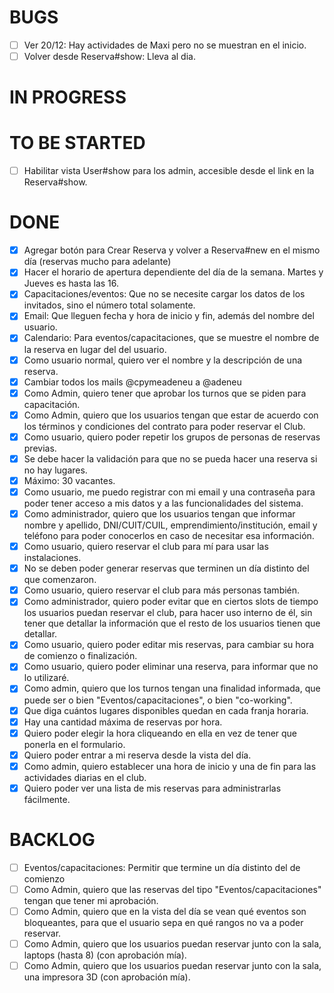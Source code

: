 # BUGS

- [ ] Ver 20/12: Hay actividades de Maxi pero no se muestran en el inicio.
- [ ] Volver desde Reserva#show: Lleva al dia.

# IN PROGRESS

# TO BE STARTED

- [ ] Habilitar vista User#show para los admin, accesible desde el link en la Reserva#show.

# DONE

- [x] Agregar botón para Crear Reserva y volver a Reserva#new en el mismo día (reservas mucho para adelante)
- [x] Hacer el horario de apertura dependiente del día de la semana. Martes y Jueves es hasta las 16.
- [x] Capacitaciones/eventos: Que no se necesite cargar los datos de los invitados, sino el número total solamente.
- [x] Email: Que lleguen fecha y hora de inicio y fin, además del nombre del usuario.
- [x] Calendario: Para eventos/capacitaciones, que se muestre el nombre de la reserva en lugar del del usuario.
- [x] Como usuario normal, quiero ver el nombre y la descripción de una reserva.
- [x] Cambiar todos los mails @cpymeadeneu a @adeneu
- [x] Como Admin, quiero tener que aprobar los turnos que se piden para capacitación.
- [x] Como Admin, quiero que los usuarios tengan que estar de acuerdo con los términos y condiciones del contrato para poder reservar el Club.
- [x] Como usuario, quiero poder repetir los grupos de personas de reservas previas.
- [x] Se debe hacer la validación para que no se pueda hacer una reserva si no hay lugares.
- [x] Máximo: 30 vacantes.
- [x] Como usuario, me puedo registrar con mi email y una contraseña para poder tener acceso a mis datos y a las funcionalidades del sistema.
- [x] Como administrador, quiero que los usuarios tengan que informar nombre y apellido, DNI/CUIT/CUIL, emprendimiento/institución, email y teléfono para poder conocerlos en caso de necesitar esa información.
- [x] Como usuario, quiero reservar el club para mí para usar las instalaciones.
- [x] No se deben poder generar reservas que terminen un día distinto del que comenzaron.
- [x] Como usuario, quiero reservar el club para más personas también.
- [x] Como administrador, quiero poder evitar que en ciertos slots de tiempo los usuarios puedan reservar el club, para hacer uso interno de él, sin tener que detallar la información que el resto de los usuarios tienen que detallar.
- [x] Como usuario, quiero poder editar mis reservas, para cambiar su hora de comienzo o finalización.
- [x] Como usuario, quiero poder eliminar una reserva, para informar que no lo utilizaré.
- [x] Como admin, quiero que los turnos tengan una finalidad informada, que puede ser o bien "Eventos/capacitaciones", o bien "co-working".
- [x] Que diga cuántos lugares disponibles quedan en cada franja horaria.
- [x] Hay una cantidad máxima de reservas por hora.
- [x] Quiero poder elegir la hora cliqueando en ella en vez de tener que ponerla en el formulario.
- [x] Quiero poder entrar a mi reserva desde la vista del día.
- [x] Como admin, quiero establecer una hora de inicio y una de fin para las actividades diarias en el club.
- [x] Quiero poder ver una lista de mis reservas para administrarlas fácilmente.

# BACKLOG

- [ ] Eventos/capacitaciones: Permitir que termine un día distinto del de comienzo
- [ ] Como Admin, quiero que las reservas del tipo "Eventos/capacitaciones" tengan que tener mi aprobación.
- [ ] Como Admin, quiero que en la vista del día se vean qué eventos son bloqueantes, para que el usuario sepa en qué rangos no va a poder reservar.
- [ ] Como Admin, quiero que los usuarios puedan reservar junto con la sala, laptops (hasta 8) (con aprobación mía).
- [ ] Como Admin, quiero que los usuarios puedan reservar junto con la sala, una impresora 3D (con aprobación mía).
